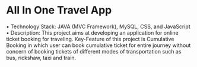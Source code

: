 # All In One Travel App
•	Technology Stack: JAVA (MVC Framework), MySQL, CSS, and JavaScript
•	Description: This project aims at developing an application for online ticket booking for traveling. Key-Feature of this project is       Cumulative Booking in which user can book cumulative ticket for entire journey without concern of booking tickets of different modes of   transportation such as bus, rickshaw, taxi and train.
